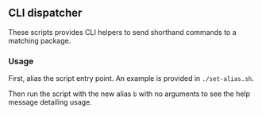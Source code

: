 ## CLI dispatcher

These scripts provides CLI helpers to send shorthand commands to a matching package.

### Usage

First, alias the script entry point. An example is provided in `./set-alias.sh`.

Then run the script with the new alias `b` with no arguments to see the help message detailing usage.

